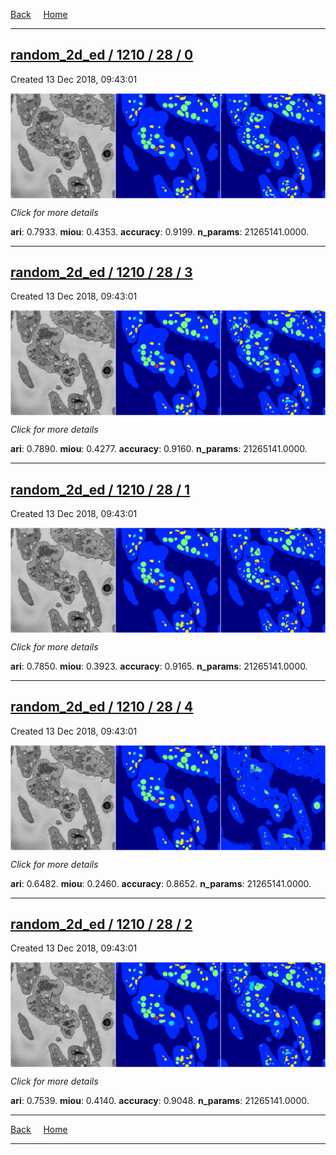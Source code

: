 
[Back](..)&nbsp;&nbsp;&nbsp;&nbsp;&nbsp;[Home](https://leapmanlab.github.io/snapshots)

---

<div class="summary"><a href="0"><h2>random_2d_ed / 1210 / 28 / 0</h2></a><p>Created 13 Dec 2018, 09:43:01
</p><a href="0"><img src="0/media/summary.png" align="center"></a><p>
<i>Click for more details</i>
</p></div>

**ari**: 0.7933. **miou**: 0.4353. **accuracy**: 0.9199. **n_params**: 21265141.0000. 

---

<div class="summary"><a href="3"><h2>random_2d_ed / 1210 / 28 / 3</h2></a><p>Created 13 Dec 2018, 09:43:01
</p><a href="3"><img src="3/media/summary.png" align="center"></a><p>
<i>Click for more details</i>
</p></div>

**ari**: 0.7890. **miou**: 0.4277. **accuracy**: 0.9160. **n_params**: 21265141.0000. 

---

<div class="summary"><a href="1"><h2>random_2d_ed / 1210 / 28 / 1</h2></a><p>Created 13 Dec 2018, 09:43:01
</p><a href="1"><img src="1/media/summary.png" align="center"></a><p>
<i>Click for more details</i>
</p></div>

**ari**: 0.7850. **miou**: 0.3923. **accuracy**: 0.9165. **n_params**: 21265141.0000. 

---

<div class="summary"><a href="4"><h2>random_2d_ed / 1210 / 28 / 4</h2></a><p>Created 13 Dec 2018, 09:43:01
</p><a href="4"><img src="4/media/summary.png" align="center"></a><p>
<i>Click for more details</i>
</p></div>

**ari**: 0.6482. **miou**: 0.2460. **accuracy**: 0.8652. **n_params**: 21265141.0000. 

---

<div class="summary"><a href="2"><h2>random_2d_ed / 1210 / 28 / 2</h2></a><p>Created 13 Dec 2018, 09:43:01
</p><a href="2"><img src="2/media/summary.png" align="center"></a><p>
<i>Click for more details</i>
</p></div>

**ari**: 0.7539. **miou**: 0.4140. **accuracy**: 0.9048. **n_params**: 21265141.0000. 

---

[Back](..)&nbsp;&nbsp;&nbsp;&nbsp;&nbsp;[Home](https://leapmanlab.github.io/snapshots)

---